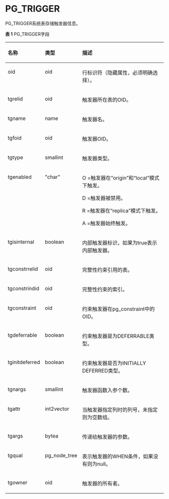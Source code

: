 # PG\_TRIGGER<a name="ZH-CN_TOPIC_0242385849"></a>

PG\_TRIGGER系统表存储触发器信息。

**表 1**  PG\_TRIGGER字段

<a name="zh-cn_topic_0237122321_zh-cn_topic_0059778876_t0e636f727ee940ce9c4fe3d08607d732"></a>
<table><thead align="left"><tr id="zh-cn_topic_0237122321_zh-cn_topic_0059778876_rb8f54813b5b34fb7b4eec74a3f8ac216"><th class="cellrowborder" valign="top" width="20.84%" id="mcps1.2.4.1.1"><p id="zh-cn_topic_0237122321_zh-cn_topic_0059778876_ac6c318856cec4e67967734cdbe84e08c"><a name="zh-cn_topic_0237122321_zh-cn_topic_0059778876_ac6c318856cec4e67967734cdbe84e08c"></a><a name="zh-cn_topic_0237122321_zh-cn_topic_0059778876_ac6c318856cec4e67967734cdbe84e08c"></a>名称</p>
</th>
<th class="cellrowborder" valign="top" width="19.03%" id="mcps1.2.4.1.2"><p id="zh-cn_topic_0237122321_zh-cn_topic_0059778876_a6dc7600276264a3f8b273d69415ee20c"><a name="zh-cn_topic_0237122321_zh-cn_topic_0059778876_a6dc7600276264a3f8b273d69415ee20c"></a><a name="zh-cn_topic_0237122321_zh-cn_topic_0059778876_a6dc7600276264a3f8b273d69415ee20c"></a>类型</p>
</th>
<th class="cellrowborder" valign="top" width="60.129999999999995%" id="mcps1.2.4.1.3"><p id="zh-cn_topic_0237122321_zh-cn_topic_0059778876_abd3b518d5c90486fa0735b1279bbb127"><a name="zh-cn_topic_0237122321_zh-cn_topic_0059778876_abd3b518d5c90486fa0735b1279bbb127"></a><a name="zh-cn_topic_0237122321_zh-cn_topic_0059778876_abd3b518d5c90486fa0735b1279bbb127"></a>描述</p>
</th>
</tr>
</thead>
<tbody><tr id="zh-cn_topic_0237122321_row745344385612"><td class="cellrowborder" valign="top" width="20.84%" headers="mcps1.2.4.1.1 "><p id="zh-cn_topic_0237122321_p54539433564"><a name="zh-cn_topic_0237122321_p54539433564"></a><a name="zh-cn_topic_0237122321_p54539433564"></a>oid</p>
</td>
<td class="cellrowborder" valign="top" width="19.03%" headers="mcps1.2.4.1.2 "><p id="zh-cn_topic_0237122321_p545374395611"><a name="zh-cn_topic_0237122321_p545374395611"></a><a name="zh-cn_topic_0237122321_p545374395611"></a>oid</p>
</td>
<td class="cellrowborder" valign="top" width="60.129999999999995%" headers="mcps1.2.4.1.3 "><p id="zh-cn_topic_0237122321_p14533434568"><a name="zh-cn_topic_0237122321_p14533434568"></a><a name="zh-cn_topic_0237122321_p14533434568"></a>行标识符（隐藏属性，必须明确选择）。</p>
</td>
</tr>
<tr id="zh-cn_topic_0237122321_zh-cn_topic_0059778876_rc04470ec89ab4e34b008953f48b78340"><td class="cellrowborder" valign="top" width="20.84%" headers="mcps1.2.4.1.1 "><p id="zh-cn_topic_0237122321_zh-cn_topic_0059778876_a643b8069aeef454794eaf0b59ae1a994"><a name="zh-cn_topic_0237122321_zh-cn_topic_0059778876_a643b8069aeef454794eaf0b59ae1a994"></a><a name="zh-cn_topic_0237122321_zh-cn_topic_0059778876_a643b8069aeef454794eaf0b59ae1a994"></a>tgrelid</p>
</td>
<td class="cellrowborder" valign="top" width="19.03%" headers="mcps1.2.4.1.2 "><p id="zh-cn_topic_0237122321_zh-cn_topic_0059778876_acb5cd711ad504db1b1542f1c1212b1d1"><a name="zh-cn_topic_0237122321_zh-cn_topic_0059778876_acb5cd711ad504db1b1542f1c1212b1d1"></a><a name="zh-cn_topic_0237122321_zh-cn_topic_0059778876_acb5cd711ad504db1b1542f1c1212b1d1"></a>oid</p>
</td>
<td class="cellrowborder" valign="top" width="60.129999999999995%" headers="mcps1.2.4.1.3 "><p id="zh-cn_topic_0237122321_zh-cn_topic_0059778876_af5bf56fc4d6a4b8199baaecd7f62cee3"><a name="zh-cn_topic_0237122321_zh-cn_topic_0059778876_af5bf56fc4d6a4b8199baaecd7f62cee3"></a><a name="zh-cn_topic_0237122321_zh-cn_topic_0059778876_af5bf56fc4d6a4b8199baaecd7f62cee3"></a>触发器所在表的OID。</p>
</td>
</tr>
<tr id="zh-cn_topic_0237122321_zh-cn_topic_0059778876_r54671ec163a9400cbc17ae7b6b3fa0db"><td class="cellrowborder" valign="top" width="20.84%" headers="mcps1.2.4.1.1 "><p id="zh-cn_topic_0237122321_zh-cn_topic_0059778876_a0dcf90a82faa4cb18382cdecf1ae0245"><a name="zh-cn_topic_0237122321_zh-cn_topic_0059778876_a0dcf90a82faa4cb18382cdecf1ae0245"></a><a name="zh-cn_topic_0237122321_zh-cn_topic_0059778876_a0dcf90a82faa4cb18382cdecf1ae0245"></a>tgname</p>
</td>
<td class="cellrowborder" valign="top" width="19.03%" headers="mcps1.2.4.1.2 "><p id="zh-cn_topic_0237122321_zh-cn_topic_0059778876_acb18d67642cb4798b04167b26dc2a6e7"><a name="zh-cn_topic_0237122321_zh-cn_topic_0059778876_acb18d67642cb4798b04167b26dc2a6e7"></a><a name="zh-cn_topic_0237122321_zh-cn_topic_0059778876_acb18d67642cb4798b04167b26dc2a6e7"></a>name</p>
</td>
<td class="cellrowborder" valign="top" width="60.129999999999995%" headers="mcps1.2.4.1.3 "><p id="zh-cn_topic_0237122321_zh-cn_topic_0059778876_a039f9ab5f5d145aeb5ebbb7af6bbeafe"><a name="zh-cn_topic_0237122321_zh-cn_topic_0059778876_a039f9ab5f5d145aeb5ebbb7af6bbeafe"></a><a name="zh-cn_topic_0237122321_zh-cn_topic_0059778876_a039f9ab5f5d145aeb5ebbb7af6bbeafe"></a>触发器名。</p>
</td>
</tr>
<tr id="zh-cn_topic_0237122321_zh-cn_topic_0059778876_r318b1ed210be46c097edc788c7c37a4e"><td class="cellrowborder" valign="top" width="20.84%" headers="mcps1.2.4.1.1 "><p id="zh-cn_topic_0237122321_zh-cn_topic_0059778876_a9a52ad82b959485987a0c4d4b4aa25e0"><a name="zh-cn_topic_0237122321_zh-cn_topic_0059778876_a9a52ad82b959485987a0c4d4b4aa25e0"></a><a name="zh-cn_topic_0237122321_zh-cn_topic_0059778876_a9a52ad82b959485987a0c4d4b4aa25e0"></a>tgfoid</p>
</td>
<td class="cellrowborder" valign="top" width="19.03%" headers="mcps1.2.4.1.2 "><p id="zh-cn_topic_0237122321_p5614159174418"><a name="zh-cn_topic_0237122321_p5614159174418"></a><a name="zh-cn_topic_0237122321_p5614159174418"></a>oid</p>
</td>
<td class="cellrowborder" valign="top" width="60.129999999999995%" headers="mcps1.2.4.1.3 "><p id="zh-cn_topic_0237122321_p298831204318"><a name="zh-cn_topic_0237122321_p298831204318"></a><a name="zh-cn_topic_0237122321_p298831204318"></a>触发器OID。</p>
</td>
</tr>
<tr id="zh-cn_topic_0237122321_zh-cn_topic_0059778876_r0329e4dc5ba94fdc812df5362d493cef"><td class="cellrowborder" valign="top" width="20.84%" headers="mcps1.2.4.1.1 "><p id="zh-cn_topic_0237122321_zh-cn_topic_0059778876_aba0d8655714943cbbb8a6439bca6af91"><a name="zh-cn_topic_0237122321_zh-cn_topic_0059778876_aba0d8655714943cbbb8a6439bca6af91"></a><a name="zh-cn_topic_0237122321_zh-cn_topic_0059778876_aba0d8655714943cbbb8a6439bca6af91"></a>tgtype</p>
</td>
<td class="cellrowborder" valign="top" width="19.03%" headers="mcps1.2.4.1.2 "><p id="zh-cn_topic_0237122321_zh-cn_topic_0059778876_a436a60dcf712482787584a00751ba9bf"><a name="zh-cn_topic_0237122321_zh-cn_topic_0059778876_a436a60dcf712482787584a00751ba9bf"></a><a name="zh-cn_topic_0237122321_zh-cn_topic_0059778876_a436a60dcf712482787584a00751ba9bf"></a>smallint</p>
</td>
<td class="cellrowborder" valign="top" width="60.129999999999995%" headers="mcps1.2.4.1.3 "><p id="zh-cn_topic_0237122321_zh-cn_topic_0059778876_ac4c5b59d01ed46ef82e6fab8f7e9e1d6"><a name="zh-cn_topic_0237122321_zh-cn_topic_0059778876_ac4c5b59d01ed46ef82e6fab8f7e9e1d6"></a><a name="zh-cn_topic_0237122321_zh-cn_topic_0059778876_ac4c5b59d01ed46ef82e6fab8f7e9e1d6"></a>触发器类型。</p>
</td>
</tr>
<tr id="zh-cn_topic_0237122321_zh-cn_topic_0059778876_radbdad08fcd24f439b1035639b13c8ae"><td class="cellrowborder" valign="top" width="20.84%" headers="mcps1.2.4.1.1 "><p id="zh-cn_topic_0237122321_zh-cn_topic_0059778876_a9eb1c76f2ef048eaac027a679b9a46ea"><a name="zh-cn_topic_0237122321_zh-cn_topic_0059778876_a9eb1c76f2ef048eaac027a679b9a46ea"></a><a name="zh-cn_topic_0237122321_zh-cn_topic_0059778876_a9eb1c76f2ef048eaac027a679b9a46ea"></a>tgenabled</p>
</td>
<td class="cellrowborder" valign="top" width="19.03%" headers="mcps1.2.4.1.2 "><p id="zh-cn_topic_0237122321_zh-cn_topic_0059778876_af10535a4e4f3491fa9093c6027f93ebf"><a name="zh-cn_topic_0237122321_zh-cn_topic_0059778876_af10535a4e4f3491fa9093c6027f93ebf"></a><a name="zh-cn_topic_0237122321_zh-cn_topic_0059778876_af10535a4e4f3491fa9093c6027f93ebf"></a>"char"</p>
</td>
<td class="cellrowborder" valign="top" width="60.129999999999995%" headers="mcps1.2.4.1.3 "><p id="zh-cn_topic_0237122321_p845317486488"><a name="zh-cn_topic_0237122321_p845317486488"></a><a name="zh-cn_topic_0237122321_p845317486488"></a>O =触发器在“origin”和“local”模式下触发。</p>
<p id="zh-cn_topic_0237122321_p1618812516483"><a name="zh-cn_topic_0237122321_p1618812516483"></a><a name="zh-cn_topic_0237122321_p1618812516483"></a>D =触发器被禁用。</p>
<p id="zh-cn_topic_0237122321_p0972453194814"><a name="zh-cn_topic_0237122321_p0972453194814"></a><a name="zh-cn_topic_0237122321_p0972453194814"></a>R =触发器在“replica”模式下触发。</p>
<p id="zh-cn_topic_0237122321_p923894417481"><a name="zh-cn_topic_0237122321_p923894417481"></a><a name="zh-cn_topic_0237122321_p923894417481"></a>A =触发器始终触发。</p>
</td>
</tr>
<tr id="zh-cn_topic_0237122321_row71181822204320"><td class="cellrowborder" valign="top" width="20.84%" headers="mcps1.2.4.1.1 "><p id="zh-cn_topic_0237122321_p111982224316"><a name="zh-cn_topic_0237122321_p111982224316"></a><a name="zh-cn_topic_0237122321_p111982224316"></a>tgisinternal</p>
</td>
<td class="cellrowborder" valign="top" width="19.03%" headers="mcps1.2.4.1.2 "><p id="zh-cn_topic_0237122321_p13120102214432"><a name="zh-cn_topic_0237122321_p13120102214432"></a><a name="zh-cn_topic_0237122321_p13120102214432"></a>boolean</p>
</td>
<td class="cellrowborder" valign="top" width="60.129999999999995%" headers="mcps1.2.4.1.3 "><p id="zh-cn_topic_0237122321_p12550723165013"><a name="zh-cn_topic_0237122321_p12550723165013"></a><a name="zh-cn_topic_0237122321_p12550723165013"></a>内部触发器标识，如果为true表示内部触发器。</p>
</td>
</tr>
<tr id="zh-cn_topic_0237122321_row108975349439"><td class="cellrowborder" valign="top" width="20.84%" headers="mcps1.2.4.1.1 "><p id="zh-cn_topic_0237122321_p20898133412432"><a name="zh-cn_topic_0237122321_p20898133412432"></a><a name="zh-cn_topic_0237122321_p20898133412432"></a>tgconstrrelid</p>
</td>
<td class="cellrowborder" valign="top" width="19.03%" headers="mcps1.2.4.1.2 "><p id="zh-cn_topic_0237122321_p188986344434"><a name="zh-cn_topic_0237122321_p188986344434"></a><a name="zh-cn_topic_0237122321_p188986344434"></a>oid</p>
</td>
<td class="cellrowborder" valign="top" width="60.129999999999995%" headers="mcps1.2.4.1.3 "><p id="zh-cn_topic_0237122321_p138981434164316"><a name="zh-cn_topic_0237122321_p138981434164316"></a><a name="zh-cn_topic_0237122321_p138981434164316"></a>完整性约束引用的表。</p>
</td>
</tr>
<tr id="zh-cn_topic_0237122321_row489817346432"><td class="cellrowborder" valign="top" width="20.84%" headers="mcps1.2.4.1.1 "><p id="zh-cn_topic_0237122321_p168981034144320"><a name="zh-cn_topic_0237122321_p168981034144320"></a><a name="zh-cn_topic_0237122321_p168981034144320"></a>tgconstrindid</p>
</td>
<td class="cellrowborder" valign="top" width="19.03%" headers="mcps1.2.4.1.2 "><p id="zh-cn_topic_0237122321_p1898234194319"><a name="zh-cn_topic_0237122321_p1898234194319"></a><a name="zh-cn_topic_0237122321_p1898234194319"></a>oid</p>
</td>
<td class="cellrowborder" valign="top" width="60.129999999999995%" headers="mcps1.2.4.1.3 "><p id="zh-cn_topic_0237122321_p165262349613"><a name="zh-cn_topic_0237122321_p165262349613"></a><a name="zh-cn_topic_0237122321_p165262349613"></a>完整性约束的索引。</p>
</td>
</tr>
<tr id="zh-cn_topic_0237122321_row489853419436"><td class="cellrowborder" valign="top" width="20.84%" headers="mcps1.2.4.1.1 "><p id="zh-cn_topic_0237122321_p789843404315"><a name="zh-cn_topic_0237122321_p789843404315"></a><a name="zh-cn_topic_0237122321_p789843404315"></a>tgconstraint</p>
</td>
<td class="cellrowborder" valign="top" width="19.03%" headers="mcps1.2.4.1.2 "><p id="zh-cn_topic_0237122321_p5898133417435"><a name="zh-cn_topic_0237122321_p5898133417435"></a><a name="zh-cn_topic_0237122321_p5898133417435"></a>oid</p>
</td>
<td class="cellrowborder" valign="top" width="60.129999999999995%" headers="mcps1.2.4.1.3 "><p id="zh-cn_topic_0237122321_p3898143414310"><a name="zh-cn_topic_0237122321_p3898143414310"></a><a name="zh-cn_topic_0237122321_p3898143414310"></a>约束触发器在pg_constraint中的OID。</p>
</td>
</tr>
<tr id="zh-cn_topic_0237122321_row20898334144315"><td class="cellrowborder" valign="top" width="20.84%" headers="mcps1.2.4.1.1 "><p id="zh-cn_topic_0237122321_p1689803418436"><a name="zh-cn_topic_0237122321_p1689803418436"></a><a name="zh-cn_topic_0237122321_p1689803418436"></a>tgdeferrable</p>
</td>
<td class="cellrowborder" valign="top" width="19.03%" headers="mcps1.2.4.1.2 "><p id="zh-cn_topic_0237122321_p1898143484318"><a name="zh-cn_topic_0237122321_p1898143484318"></a><a name="zh-cn_topic_0237122321_p1898143484318"></a>boolean</p>
</td>
<td class="cellrowborder" valign="top" width="60.129999999999995%" headers="mcps1.2.4.1.3 "><p id="zh-cn_topic_0237122321_p18983341434"><a name="zh-cn_topic_0237122321_p18983341434"></a><a name="zh-cn_topic_0237122321_p18983341434"></a>约束触发器是为DEFERRABLE类型。</p>
</td>
</tr>
<tr id="zh-cn_topic_0237122321_row3898113404314"><td class="cellrowborder" valign="top" width="20.84%" headers="mcps1.2.4.1.1 "><p id="zh-cn_topic_0237122321_p88992343437"><a name="zh-cn_topic_0237122321_p88992343437"></a><a name="zh-cn_topic_0237122321_p88992343437"></a>tginitdeferred</p>
</td>
<td class="cellrowborder" valign="top" width="19.03%" headers="mcps1.2.4.1.2 "><p id="zh-cn_topic_0237122321_p18990344439"><a name="zh-cn_topic_0237122321_p18990344439"></a><a name="zh-cn_topic_0237122321_p18990344439"></a>boolean</p>
</td>
<td class="cellrowborder" valign="top" width="60.129999999999995%" headers="mcps1.2.4.1.3 "><p id="zh-cn_topic_0237122321_p38993340437"><a name="zh-cn_topic_0237122321_p38993340437"></a><a name="zh-cn_topic_0237122321_p38993340437"></a>约束触发器是否为INITIALLY DEFERRED类型。</p>
</td>
</tr>
<tr id="zh-cn_topic_0237122321_row20899193418435"><td class="cellrowborder" valign="top" width="20.84%" headers="mcps1.2.4.1.1 "><p id="zh-cn_topic_0237122321_p389973412437"><a name="zh-cn_topic_0237122321_p389973412437"></a><a name="zh-cn_topic_0237122321_p389973412437"></a>tgnargs</p>
</td>
<td class="cellrowborder" valign="top" width="19.03%" headers="mcps1.2.4.1.2 "><p id="zh-cn_topic_0237122321_p1899434164319"><a name="zh-cn_topic_0237122321_p1899434164319"></a><a name="zh-cn_topic_0237122321_p1899434164319"></a>smallint</p>
</td>
<td class="cellrowborder" valign="top" width="60.129999999999995%" headers="mcps1.2.4.1.3 "><p id="zh-cn_topic_0237122321_p3899134114319"><a name="zh-cn_topic_0237122321_p3899134114319"></a><a name="zh-cn_topic_0237122321_p3899134114319"></a>触发器函数入参个数。</p>
</td>
</tr>
<tr id="zh-cn_topic_0237122321_row1833316445"><td class="cellrowborder" valign="top" width="20.84%" headers="mcps1.2.4.1.1 "><p id="zh-cn_topic_0237122321_p1539315448"><a name="zh-cn_topic_0237122321_p1539315448"></a><a name="zh-cn_topic_0237122321_p1539315448"></a>tgattr</p>
</td>
<td class="cellrowborder" valign="top" width="19.03%" headers="mcps1.2.4.1.2 "><p id="zh-cn_topic_0237122321_p14333184418"><a name="zh-cn_topic_0237122321_p14333184418"></a><a name="zh-cn_topic_0237122321_p14333184418"></a>int2vector</p>
</td>
<td class="cellrowborder" valign="top" width="60.129999999999995%" headers="mcps1.2.4.1.3 "><p id="zh-cn_topic_0237122321_p132031114416"><a name="zh-cn_topic_0237122321_p132031114416"></a><a name="zh-cn_topic_0237122321_p132031114416"></a>当触发器指定列时的列号，未指定则为空数组。</p>
</td>
</tr>
<tr id="zh-cn_topic_0237122321_row19363194419"><td class="cellrowborder" valign="top" width="20.84%" headers="mcps1.2.4.1.1 "><p id="zh-cn_topic_0237122321_p143131144416"><a name="zh-cn_topic_0237122321_p143131144416"></a><a name="zh-cn_topic_0237122321_p143131144416"></a>tgargs</p>
</td>
<td class="cellrowborder" valign="top" width="19.03%" headers="mcps1.2.4.1.2 "><p id="zh-cn_topic_0237122321_p193163174412"><a name="zh-cn_topic_0237122321_p193163174412"></a><a name="zh-cn_topic_0237122321_p193163174412"></a>bytea</p>
</td>
<td class="cellrowborder" valign="top" width="60.129999999999995%" headers="mcps1.2.4.1.3 "><p id="zh-cn_topic_0237122321_p15323114410"><a name="zh-cn_topic_0237122321_p15323114410"></a><a name="zh-cn_topic_0237122321_p15323114410"></a>传递给触发器的参数。</p>
</td>
</tr>
<tr id="zh-cn_topic_0237122321_row1317317441"><td class="cellrowborder" valign="top" width="20.84%" headers="mcps1.2.4.1.1 "><p id="zh-cn_topic_0237122321_p041831154418"><a name="zh-cn_topic_0237122321_p041831154418"></a><a name="zh-cn_topic_0237122321_p041831154418"></a>tgqual</p>
</td>
<td class="cellrowborder" valign="top" width="19.03%" headers="mcps1.2.4.1.2 "><p id="zh-cn_topic_0237122321_p184531154417"><a name="zh-cn_topic_0237122321_p184531154417"></a><a name="zh-cn_topic_0237122321_p184531154417"></a>pg_node_tree</p>
</td>
<td class="cellrowborder" valign="top" width="60.129999999999995%" headers="mcps1.2.4.1.3 "><p id="zh-cn_topic_0237122321_p241231154412"><a name="zh-cn_topic_0237122321_p241231154412"></a><a name="zh-cn_topic_0237122321_p241231154412"></a>表示触发器的WHEN条件，如果没有则为null。</p>
</td>
</tr>
    <tr id="zh-cn_topic_0237122321_row1317317441"><td class="cellrowborder" valign="top" width="20.84%" headers="mcps1.2.4.1.1 "><p id="zh-cn_topic_0237122321_p041831154418"><a name="zh-cn_topic_0237122321_p041831154418"></a><a name="zh-cn_topic_0237122321_p041831154418"></a>tgowner</p>
</td>
<td class="cellrowborder" valign="top" width="19.03%" headers="mcps1.2.4.1.2 "><p id="zh-cn_topic_0237122321_p184531154417"><a name="zh-cn_topic_0237122321_p184531154417"></a><a name="zh-cn_topic_0237122321_p184531154417"></a>oid</p>
</td>
<td class="cellrowborder" valign="top" width="60.129999999999995%" headers="mcps1.2.4.1.3 "><p id="zh-cn_topic_0237122321_p241231154412"><a name="zh-cn_topic_0237122321_p241231154412"></a><a name="zh-cn_topic_0237122321_p241231154412"></a>触发器的所有者。</p>
</td>
</tr>
</tbody>
</table>


